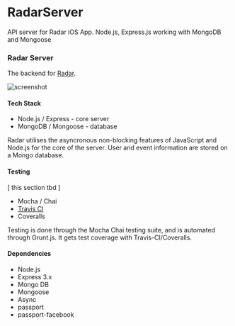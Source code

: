 # RadarServer #

API server for Radar iOS App. Node.js, Express.js working with MongoDB and Mongoose


### Radar Server ###
The backend for [Radar](https://github.com/meamstack/RadarServer). 

![screenshot](http://farm6.staticflickr.com/5510/10299758175_4889ac6809_o.png)

#### Tech Stack ####
* Node.js / Express - core server
* MongoDB / Mongoose - database

Radar utilises the asyncronous non-blocking features of JavaScript and Node.js for the core of the server. User and event information are stored on a Mongo database.

#### Testing ####
[ this section tbd ]
* Mocha / Chai
* [Travis CI](https://travis-ci.org/guymorita/oaktree)
* Coveralls

Testing is done through the Mocha Chai testing suite, and is automated through Grunt.js. It gets test coverage with Travis-CI/Coveralls.

#### Dependencies ####
* Node.js
* Express 3.x
* Mongo DB
* Mongoose
* Async
* passport
* passport-facebook
